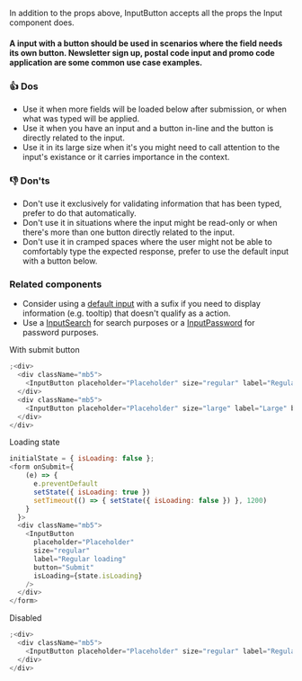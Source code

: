 In addition to the props above, InputButton accepts all the props the Input component does.

#### A input with a button should be used in scenarios where the field needs its own button. Newsletter sign up, postal code input and promo code application are some common use case examples.

### 👍 Dos

- Use it when more fields will be loaded below after submission, or when what was typed will be applied.
- Use it when you have an input and a button in-line and the button is directly related to the input.
- Use it in its large size when it's you might need to call attention to the input's existance or it carries importance in the context.

### 👎 Don'ts

- Don't use it exclusively for validating information that has been typed, prefer to do that automatically.
- Don't use it in situations where the input might be read-only or when there's more than one button directly related to the input.
- Don't use it in cramped spaces where the user might not be able to comfortably type the expected response, prefer to use the default input with a button below.

### Related components

- Consider using a <a href="#/Components/Forms/Input">default input</a> with a sufix if you need to display information (e.g. tooltip) that doesn't qualify as a action.
- Use a <a href="#/Components/Forms/InputSearch">InputSearch</a> for search purposes or a <a href="#/Components/Forms/InputPassword">InputPassword</a> for password purposes.

With submit button

```js
;<div>
  <div className="mb5">
    <InputButton placeholder="Placeholder" size="regular" label="Regular" button="Submit" />
  </div>
  <div className="mb5">
    <InputButton placeholder="Placeholder" size="large" label="Large" button="Submit" />
  </div>
</div>
```

Loading state

```js
initialState = { isLoading: false };
<form onSubmit={
    (e) => {
      e.preventDefault
      setState({ isLoading: true })
      setTimeout(() => { setState({ isLoading: false }) }, 1200)
    }
  }>
  <div className="mb5">
    <InputButton
      placeholder="Placeholder"
      size="regular"
      label="Regular loading"
      button="Submit"
      isLoading={state.isLoading}
    />
  </div>
</form>
```

Disabled

```js
;<div>
  <div className="mb5">
    <InputButton placeholder="Placeholder" size="regular" label="Regular disabled" button="Submit" disabled />
  </div>
</div>
```
